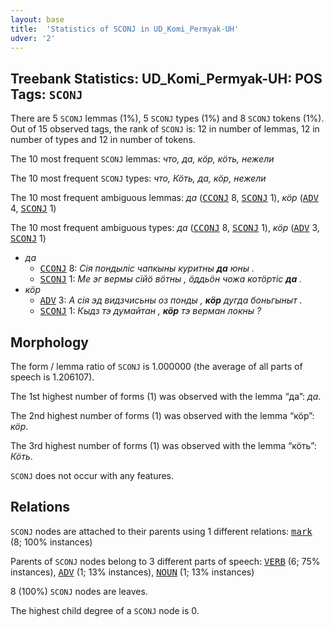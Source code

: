 ```yaml
---
layout: base
title:  'Statistics of SCONJ in UD_Komi_Permyak-UH'
udver: '2'
---
```


## Treebank Statistics: UD_Komi_Permyak-UH: POS Tags: `SCONJ`

There are 5 `SCONJ` lemmas (1%), 5 `SCONJ` types (1%) and 8 `SCONJ` tokens (1%).
Out of 15 observed tags, the rank of `SCONJ` is: 12 in number of lemmas, 12 in number of types and 12 in number of tokens.

The 10 most frequent `SCONJ` lemmas: <em>что, да, кӧр, кӧть, нежели</em>

The 10 most frequent `SCONJ` types:  <em>что, Кӧть, да, кӧр, нежели</em>

The 10 most frequent ambiguous lemmas: <em>да</em> (<tt><a href="koi_uh-pos-CCONJ.html">CCONJ</a></tt> 8, <tt><a href="koi_uh-pos-SCONJ.html">SCONJ</a></tt> 1), <em>кӧр</em> (<tt><a href="koi_uh-pos-ADV.html">ADV</a></tt> 4, <tt><a href="koi_uh-pos-SCONJ.html">SCONJ</a></tt> 1)

The 10 most frequent ambiguous types:  <em>да</em> (<tt><a href="koi_uh-pos-CCONJ.html">CCONJ</a></tt> 8, <tt><a href="koi_uh-pos-SCONJ.html">SCONJ</a></tt> 1), <em>кӧр</em> (<tt><a href="koi_uh-pos-ADV.html">ADV</a></tt> 3, <tt><a href="koi_uh-pos-SCONJ.html">SCONJ</a></tt> 1)


* <em>да</em>
  * <tt><a href="koi_uh-pos-CCONJ.html">CCONJ</a></tt> 8: <em>Сія пондыліс чапкыны куритны <b>да</b> юны .</em>
  * <tt><a href="koi_uh-pos-SCONJ.html">SCONJ</a></tt> 1: <em>Ме эг вермы сійӧ вӧтны , ӧддьӧн чожа котӧртіс <b>да</b> .</em>
* <em>кӧр</em>
  * <tt><a href="koi_uh-pos-ADV.html">ADV</a></tt> 3: <em>А сія эд видзчисьны оз понды , <b>кӧр</b> дугда боньгыныт .</em>
  * <tt><a href="koi_uh-pos-SCONJ.html">SCONJ</a></tt> 1: <em>Кыдз тэ думайтан , <b>кӧр</b> тэ верман локны ?</em>

## Morphology

The form / lemma ratio of `SCONJ` is 1.000000 (the average of all parts of speech is 1.206107).

The 1st highest number of forms (1) was observed with the lemma “да”: <em>да</em>.

The 2nd highest number of forms (1) was observed with the lemma “кӧр”: <em>кӧр</em>.

The 3rd highest number of forms (1) was observed with the lemma “кӧть”: <em>Кӧть</em>.

`SCONJ` does not occur with any features.


## Relations

`SCONJ` nodes are attached to their parents using 1 different relations: <tt><a href="koi_uh-dep-mark.html">mark</a></tt> (8; 100% instances)

Parents of `SCONJ` nodes belong to 3 different parts of speech: <tt><a href="koi_uh-pos-VERB.html">VERB</a></tt> (6; 75% instances), <tt><a href="koi_uh-pos-ADV.html">ADV</a></tt> (1; 13% instances), <tt><a href="koi_uh-pos-NOUN.html">NOUN</a></tt> (1; 13% instances)

8 (100%) `SCONJ` nodes are leaves.

The highest child degree of a `SCONJ` node is 0.


